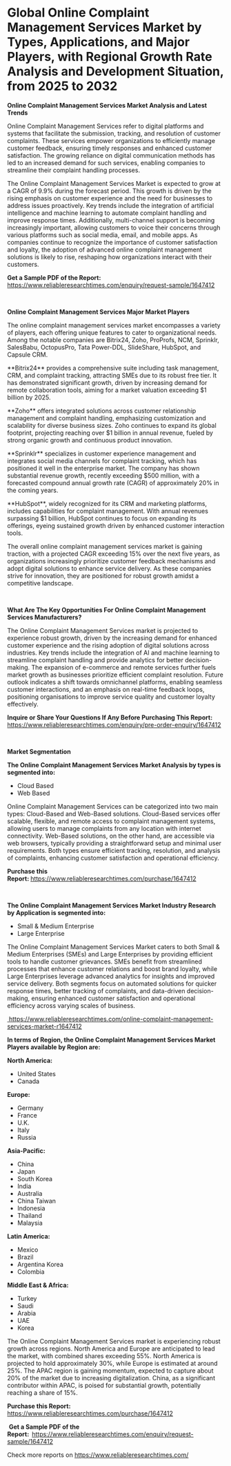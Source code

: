 <p><h1>Global Online Complaint Management Services Market by Types, Applications, and Major Players, with Regional Growth Rate Analysis and Development Situation, from 2025 to 2032</h1></p><p><strong>Online Complaint Management Services Market Analysis and Latest Trends</strong></p>
<p><p>Online Complaint Management Services refer to digital platforms and systems that facilitate the submission, tracking, and resolution of customer complaints. These services empower organizations to efficiently manage customer feedback, ensuring timely responses and enhanced customer satisfaction. The growing reliance on digital communication methods has led to an increased demand for such services, enabling companies to streamline their complaint handling processes.</p><p>The Online Complaint Management Services Market is expected to grow at a CAGR of 9.9% during the forecast period. This growth is driven by the rising emphasis on customer experience and the need for businesses to address issues proactively. Key trends include the integration of artificial intelligence and machine learning to automate complaint handling and improve response times. Additionally, multi-channel support is becoming increasingly important, allowing customers to voice their concerns through various platforms such as social media, email, and mobile apps. As companies continue to recognize the importance of customer satisfaction and loyalty, the adoption of advanced online complaint management solutions is likely to rise, reshaping how organizations interact with their customers.</p></p>
<p><strong>Get a Sample PDF of the Report:&nbsp;</strong> <a href="https://www.reliableresearchtimes.com/enquiry/request-sample/1647412?utm_campaign=3005&utm_medium=2&utm_source=Github&utm_content=ia&utm_term=29032025&utm_id=online-complaint-management-services">https://www.reliableresearchtimes.com/enquiry/request-sample/1647412</a></p>
<p>&nbsp;</p>
<p><strong>Online Complaint Management Services Major Market Players</strong></p>
<p><p>The online complaint management services market encompasses a variety of players, each offering unique features to cater to organizational needs. Among the notable companies are Bitrix24, Zoho, ProProfs, NCM, Sprinklr, SalesBabu, OctopusPro, Tata Power-DDL, SlideShare, HubSpot, and Capsule CRM.</p><p>**Bitrix24** provides a comprehensive suite including task management, CRM, and complaint tracking, attracting SMEs due to its robust free tier. It has demonstrated significant growth, driven by increasing demand for remote collaboration tools, aiming for a market valuation exceeding $1 billion by 2025.</p><p>**Zoho** offers integrated solutions across customer relationship management and complaint handling, emphasizing customization and scalability for diverse business sizes. Zoho continues to expand its global footprint, projecting reaching over $1 billion in annual revenue, fueled by strong organic growth and continuous product innovation.</p><p>**Sprinklr** specializes in customer experience management and integrates social media channels for complaint tracking, which has positioned it well in the enterprise market. The company has shown substantial revenue growth, recently exceeding $500 million, with a forecasted compound annual growth rate (CAGR) of approximately 20% in the coming years.</p><p>**HubSpot**, widely recognized for its CRM and marketing platforms, includes capabilities for complaint management. With annual revenues surpassing $1 billion, HubSpot continues to focus on expanding its offerings, eyeing sustained growth driven by enhanced customer interaction tools.</p><p>The overall online complaint management services market is gaining traction, with a projected CAGR exceeding 15% over the next five years, as organizations increasingly prioritize customer feedback mechanisms and adopt digital solutions to enhance service delivery. As these companies strive for innovation, they are positioned for robust growth amidst a competitive landscape.</p></p>
<p>&nbsp;</p>
<p><strong>What Are The Key Opportunities For Online Complaint Management Services Manufacturers?</strong></p>
<p><p>The Online Complaint Management Services market is projected to experience robust growth, driven by the increasing demand for enhanced customer experience and the rising adoption of digital solutions across industries. Key trends include the integration of AI and machine learning to streamline complaint handling and provide analytics for better decision-making. The expansion of e-commerce and remote services further fuels market growth as businesses prioritize efficient complaint resolution. Future outlook indicates a shift towards omnichannel platforms, enabling seamless customer interactions, and an emphasis on real-time feedback loops, positioning organisations to improve service quality and customer loyalty effectively.</p></p>
<p><strong>Inquire or Share Your Questions If Any Before Purchasing This Report:</strong> <a href="https://www.reliableresearchtimes.com/enquiry/pre-order-enquiry/1647412?utm_campaign=3005&utm_medium=2&utm_source=Github&utm_content=ia&utm_term=29032025&utm_id=online-complaint-management-services">https://www.reliableresearchtimes.com/enquiry/pre-order-enquiry/1647412</a></p>
<p>&nbsp;</p>
<p><strong>Market Segmentation</strong></p>
<p><strong>The Online Complaint Management Services Market Analysis by types is segmented into:</strong></p>
<p><ul><li>Cloud Based</li><li>Web Based</li></ul></p>
<p><p>Online Complaint Management Services can be categorized into two main types: Cloud-Based and Web-Based solutions. Cloud-Based services offer scalable, flexible, and remote access to complaint management systems, allowing users to manage complaints from any location with internet connectivity. Web-Based solutions, on the other hand, are accessible via web browsers, typically providing a straightforward setup and minimal user requirements. Both types ensure efficient tracking, resolution, and analysis of complaints, enhancing customer satisfaction and operational efficiency.</p></p>
<p><strong>Purchase this Report:&nbsp;</strong><a href="https://www.reliableresearchtimes.com/purchase/1647412?utm_campaign=3005&utm_medium=2&utm_source=Github&utm_content=ia&utm_term=29032025&utm_id=online-complaint-management-services">https://www.reliableresearchtimes.com/purchase/1647412</a></p>
<p>&nbsp;</p>
<p><strong>The Online Complaint Management Services Market Industry Research by Application is segmented into:</strong></p>
<p><ul><li>Small & Medium Enterprise</li><li>Large Enterprise</li></ul></p>
<p><p>The Online Complaint Management Services Market caters to both Small & Medium Enterprises (SMEs) and Large Enterprises by providing efficient tools to handle customer grievances. SMEs benefit from streamlined processes that enhance customer relations and boost brand loyalty, while Large Enterprises leverage advanced analytics for insights and improved service delivery. Both segments focus on automated solutions for quicker response times, better tracking of complaints, and data-driven decision-making, ensuring enhanced customer satisfaction and operational efficiency across varying scales of business.</p></p>
<p><a href="https://www.reliableresearchtimes.com/online-complaint-management-services-market-r1647412?utm_campaign=3005&utm_medium=2&utm_source=Github&utm_content=ia&utm_term=29032025&utm_id=online-complaint-management-services">&nbsp;https://www.reliableresearchtimes.com/online-complaint-management-services-market-r1647412</a></p>
<p><strong>In terms of Region, the Online Complaint Management Services Market Players available by Region are:</strong></p>
<p>
    <p> <strong> North America: </strong>
        <ul>
            <li>United States</li>
            <li>Canada</li>
        </ul>
        </p> 
    <p> <strong> Europe: </strong>
        <ul>
            <li>Germany</li>
            <li>France</li>
            <li>U.K.</li>
            <li>Italy</li>
            <li>Russia</li>
        </ul>
        </p> 
    <p> <strong> Asia-Pacific: </strong>
        <ul>
            <li>China</li>
            <li>Japan</li>
            <li>South Korea</li>
            <li>India</li>
            <li>Australia</li>
            <li>China Taiwan</li>
            <li>Indonesia</li>
            <li>Thailand</li>
            <li>Malaysia</li>
        </ul>
        </p> 
    <p> <strong> Latin America: </strong>
        <ul>
            <li>Mexico</li>
            <li>Brazil</li>
            <li>Argentina Korea</li>
            <li>Colombia</li>
        </ul>
        </p> 
    <p> <strong> Middle East & Africa: </strong>
        <ul>
            <li>Turkey</li>
            <li>Saudi</li>
            <li>Arabia</li>
            <li>UAE</li>
            <li>Korea</li>
        </ul>
    </p>
    </p>
<p><p>The Online Complaint Management Services market is experiencing robust growth across regions. North America and Europe are anticipated to lead the market, with combined shares exceeding 55%. North America is projected to hold approximately 30%, while Europe is estimated at around 25%. The APAC region is gaining momentum, expected to capture about 20% of the market due to increasing digitalization. China, as a significant contributor within APAC, is poised for substantial growth, potentially reaching a share of 15%.</p></p>
<p><strong>Purchase this Report: </strong><a href="https://www.reliableresearchtimes.com/purchase/1647412?utm_campaign=3005&utm_medium=2&utm_source=Github&utm_content=ia&utm_term=29032025&utm_id=online-complaint-management-services">https://www.reliableresearchtimes.com/purchase/1647412</a></p>
<p>&nbsp;<strong>Get a Sample PDF of the Report:&nbsp;&nbsp;</strong><a href="https://www.reliableresearchtimes.com/enquiry/request-sample/1647412?utm_campaign=3005&utm_medium=2&utm_source=Github&utm_content=ia&utm_term=29032025&utm_id=online-complaint-management-services">https://www.reliableresearchtimes.com/enquiry/request-sample/1647412</a></p>
<p><strong></strong></p>
<p>Check more reports on <a href="https://www.reliableresearchtimes.com/?utm_campaign=3005&utm_medium=2&utm_source=Github&utm_content=ia&utm_term=29032025&utm_id=online-complaint-management-services">https://www.reliableresearchtimes.com/</a></p>